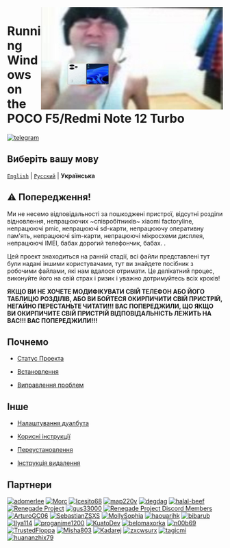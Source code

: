 <img align="right" src="https://raw.githubusercontent.com/Xhdsos/woa-marble/main/guide/Ukrainian/marble.png" width="425" alt="Windows running on POCO F5/Redmi Note 12 Turbo">

# Running Windows on the POCO F5/Redmi Note 12 Turbo

[![telegram](https://img.shields.io/badge/chat-telegram-brightgreen.svg?logo=telegram&style=flat-square)](https://t.me/woa_marble_davinci)

## Виберіть вашу мову
[`English`](/README.md) | [`Pусский`](/guide/Russian/README-ru.md) | **Українська**

## ⚠️ Попередження! 
Ми не несемо відповідальності за пошкоджені пристрої, відсутні розділи відновлення, непрацюючих ~співробітників~  xiaomi factoryline, непрацюючі pmic, непрацюючі sd-карти, непрацюючу оперативну пам'ять, непрацюючі sim-карти, непрацюючі мікросхеми дисплея, непрацюючі ІМЕІ, бабах дорогий телефончик, бабах. .

Цей проект знаходиться на ранній стадії, всі файли представлені тут були надані іншими користувачами, тут ви знайдете посібник з робочими файлами, які нам вдалося отримати. Це делікатний процес, виконуйте його на свій страх і ризик і уважно дотримуйтесь всіх кроків!


**ЯКЩО ВИ НЕ ХОЧЕТЕ МОДИФІКУВАТИ СВІЙ ТЕЛЕФОН АБО ЙОГО ТАБЛИЦЮ РОЗДІЛІВ, АБО ВИ БОЙТЕСЯ ОКИРПИЧИТИ СВІЙ ПРИСТРІЙ, НЕГАЙНО ПЕРЕСТАНЬТЕ ЧИТАТИ!!! ВАС ПОПЕРЕДЖИЛИ, ЩО ЯКЩО ВИ ОКИРПИЧИТЕ СВІЙ ПРИСТРІЙ ВІДПОВІДАЛЬНІСТЬ ЛЕЖИТЬ НА ВАС!!! ВАС ПОПЕРЕДЖИЛИ!!!**


## Почнемо
- [Статус Проекта](status-ua.md)

- [Встановлення](1-partition-ua.md)

- [Виправлення проблем](troubleshooting-ua.md)


## Інше 
- [Налаштування дуалбута](dualboot-ua.md)

- [Корисні інструкції](materials-ua.md)

- [Переустановлення](reinstall-ua.md)

- [Інструкція видалення](uninstall-ua.md)

## Партнери 
[<img alt="adomerlee" src="https://images.weserv.nl/?url=https://avatars.githubusercontent.com/u/109386069?v=4&w=45&fit=cover&mask=circle&maxage=7d" />](https://github.com/adomerlee)
[<img alt="Morc" src="https://images.weserv.nl/?url=https://avatars.githubusercontent.com/u/13377926?v=4&w=45&fit=cover&mask=circle&maxage=7d" />](https://github.com/TheMorc)
[<img alt="Icesito68" src="https://images.weserv.nl/?url=https://avatars.githubusercontent.com/u/113939920?v=4&w=45&fit=cover&mask=circle&maxage=7d" />](https://github.com/Icesito68)
[<img alt="map220v" src="https://images.weserv.nl/?url=https://avatars.githubusercontent.com/u/14368485?v=4&w=45&fit=cover&mask=circle&maxage=7d" />](https://github.com/map220v)
[<img alt="degdag" src="https://images.weserv.nl/?url=https://avatars.githubusercontent.com/u/22778181?v=4&w=45&fit=cover&mask=circle&maxage=7d" />](https://github.com/degdag)
[<img alt="halal-beef" src="https://images.weserv.nl/?url=https://avatars.githubusercontent.com/u/78730004?v=4&w=45&fit=cover&mask=circle&maxage=7d" />](https://github.com/halal-beef)
[<img alt="Renegade Project" src="https://images.weserv.nl/?url=https://avatars.githubusercontent.com/u/63859504?s=200&v=4&w=45&fit=cover&mask=circle&maxage=7d" />](https://github.com/edk2-porting)
[<img alt="gus33000" src="https://images.weserv.nl/?url=https://avatars.githubusercontent.com/u/3755345?v=4&w=45&fit=cover&mask=circle&maxage=7d" />](https://github.com/gus33000)
[<img alt="Renegade Project Discord Members" src="https://images.weserv.nl/?url=https://cdn.discordapp.com/icons/736563593058713690/68f67bfddf4390b11effc99917b16338.webp?size=256&w=45&fit=cover&mask=circle&maxage=7d" />](https://discord.gg/XXBWfag)
[<img alt="ArturoGC06" src="https://images.weserv.nl/?url=https://avatars.githubusercontent.com/u/76574534?v=4&w=45&fit=cover&mask=circle&maxage=7d" />](https://github.com/ArturoGC06)
[<img alt="SebastianZSXS" src="https://images.weserv.nl/?url=https://avatars.githubusercontent.com/u/111822607?v=4&w=45&fit=cover&mask=circle&maxage=7d" />](https://github.com/SebastianZSXS)
[<img alt="MollySophia" src="https://images.weserv.nl/?url=https://avatars.githubusercontent.com/u/20746884?v=4&w=45&fit=cover&mask=circle&maxage=7d" />](https://github.com/MollySophia)
[<img alt="haouarihk" src="https://images.weserv.nl/?url=https://avatars.githubusercontent.com/u/57036855?v=4&w=45&fit=cover&mask=circle&maxage=7d" />](https://github.com/haouarihk)
[<img alt="bibarub" src="https://images.weserv.nl/?url=https://avatars.githubusercontent.com/u/73599925?v=4&w=45&fit=cover&mask=circle&maxage=7d" />](https://github.com/bibarub)
[<img alt="Ilya114" src="https://images.weserv.nl/?url=https://avatars.githubusercontent.com/u/93242944?v=4&w=45&fit=cover&mask=circle&maxage=7d" />](https://github.com/Ilya114)
[<img alt="proganime1200" src="https://images.weserv.nl/?url=https://avatars.githubusercontent.com/u/32473502?v=4&w=45&fit=cover&mask=circle&maxage=7d" />](https://github.com/proganime1200)
[<img alt="KuatoDev" src="https://images.weserv.nl/?url=https://avatars.githubusercontent.com/u/17999613?v=4&w=45&fit=cover&mask=circle&maxage=7d" />](https://github.com/KuatoDev)
[<img alt="belomaxorka" src="https://images.weserv.nl/?url=https://avatars.githubusercontent.com/u/54049465?v=4&w=45&fit=cover&mask=circle&maxage=7d" />](https://github.com/belomaxorka)
[<img alt="n00b69" src="https://images.weserv.nl/?url=https://avatars.githubusercontent.com/u/83274506?v=4&w=45&fit=cover&mask=circle&maxage=7d" />](https://github.com/n00b69)
[<img alt="TrustedFloppa" src="https://images.weserv.nl/?url=https://avatars.githubusercontent.com/u/85476585?v=4&w=45&fit=cover&mask=circle&maxage=7d" />](https://github.com/TrustedFloppa)
[<img alt="Misha803" src="https://images.weserv.nl/?url=https://avatars.githubusercontent.com/u/118528504?v=4&w=45&fit=cover&mask=circle&maxage=7d" />](https://github.com/Misha803)
[<img alt="Kadarej" src="https://images.weserv.nl/?url=https://avatars.githubusercontent.com/u/158618007?v=4&w=45&fit=cover&mask=circle&maxage=7d" />](https://github.com/Xhdsos)
[<img alt="zxcwsurx" src="https://images.weserv.nl/?url=https://avatars.githubusercontent.com/u/102683665?v=4&w=45&fit=cover&mask=circle&maxage=7d" />](https://github.com/zxcwsurx)
[<img alt="tagicmi" src="https://images.weserv.nl/?url=https://avatars.githubusercontent.com/u/166647160?v=4&w=45&fit=cover&mask=circle&maxage=7d" />](https://github.com/tagicmi)
[<img alt="huananzhix79" src="https://images.weserv.nl/?url=https://avatars.githubusercontent.com/u/173505596?v=4&w=45&fit=cover&mask=circle&maxage=7d" />](https://github.com/huananzhix79)

















